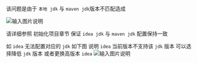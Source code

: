 该问题是由于 `本地 jdk` 与 `maven jdk`版本不匹配造成

![输入图片说明](https://images.gitee.com/uploads/images/2021/1130/172651_537c7202_1766278.jpeg "QQ图片20211130172622.jpg")

请详细参照 初始化项目章节 保证 `idea jdk` 与 `maven jdk` 配置保持一致

如 `idea` 无法配置对应的 `jdk` 如下图 说明 `idea` 当前版本不支持该 `jdk` 版本
可以选择降低 `jdk` 版本 或者更换高版本 `idea`
![输入图片说明](https://images.gitee.com/uploads/images/2021/1130/173617_5121ff27_1766278.png "QQ图片20211130173523.png")